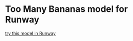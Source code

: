 # Too Many Bananas model for Runway

[try this model in Runway](https://runway.systems/?model=github.com/atary/runway-model-toomanybananas)
